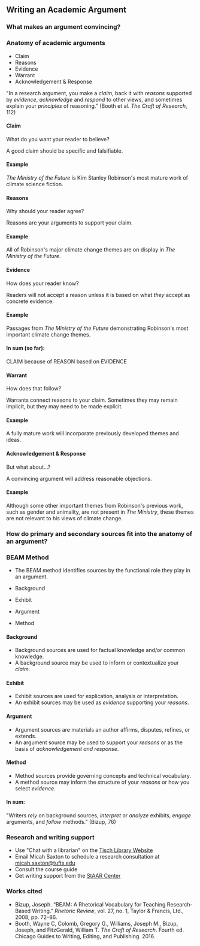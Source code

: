 ## Writing an Academic Argument

### What makes an argument convincing?


### Anatomy of academic arguments
* Claim
* Reasons
* Evidence
* Warrant
* Acknowledgement & Response

"In a research argument, you make a _claim_, back it with _reasons_ supported by _evidence_, _acknowledge_ and _respond_ to other views, and sometimes explain your _principles_ of reasoning." (Booth et al. _The Craft of Research_, 112)

#### Claim
What do you want your reader to believe?

A good claim should be specific and falsifiable.

#### Example
_The Ministry of the Future_ is Kim Stanley Robinson's most mature work of climate science fiction.

#### Reasons
Why should your reader agree?

Reasons are your arguments to support your claim.

#### Example
All of Robinson's major climate change themes are on display in _The Ministry of the Future_.

#### Evidence
How does your reader know?

Readers will not accept a reason unless it is based on what _they_ accept as concrete evidence.

#### Example
Passages from _The Ministry of the Future_ demonstrating Robinson's most important climate change themes.

#### In sum (so far):
CLAIM because of REASON based on EVIDENCE

#### Warrant
How does that follow?

Warrants connect reasons to your claim. Sometimes they may remain implicit, but they may need to be made explicit.

#### Example
A fully mature work will incorporate previously developed themes and ideas.

#### Acknowledgement & Response
But what about...?

A convincing argument will address reasonable objections.

#### Example
Although some other important themes from Robinson's previous work, such as gender and animality, are not present in _The Ministry_, these themes are not relevant to his views of climate change.


### How do primary and secondary sources fit into the anatomy of an argument?

### BEAM Method
* The BEAM method identifies sources by the functional role they play in an argument.

* Background
* Exhibit
* Argument
* Method

#### Background
* Background sources are used for factual knowledge and/or common knowledge.
* A background source may be used to inform or contextualize your _claim_.

#### Exhibit
* Exhibit sources are used for explication, analysis or interpretation.
* An exhibit sources may be used as _evidence_ supporting your _reasons_.

#### Argument
* Argument sources are materials an author affirms, disputes, refines, or extends.
* An argument source may be used to support your _reasons_ or as the basis of _acknowledgement and response_.

#### Method
* Method sources provide governing concepts and technical vocabulary.
* A method source may inform the structure of your _reasons_ or how you select _evidence_.

#### In sum:
"Writers _rely_ on background sources, _interpret_ or _analyze_ exhibits, _engage_ arguments, and _follow_ methods." (Bizup, 76) 


### Research and writing support
* Use "Chat with a librarian" on the [Tisch Library Website](https://tischlibrary.tufts.edu/)
* Email Micah Saxton to schedule a research consultation at micah.saxton@tufts.edu
* Consult the course guide
* Get writing support from the [StAAR Center](https://students.tufts.edu/staar-center/writing-support)


### Works cited
* Bizup, Joseph. “BEAM: A Rhetorical Vocabulary for Teaching Research-Based Writing.” _Rhetoric Review_, vol. 27, no. 1, Taylor & Francis, Ltd., 2008, pp. 72–86.
* Booth, Wayne C, Colomb, Gregory G., Williams, Joseph M., Bizup, Joseph, and FitzGerald, William T. _The Craft of Research_. Fourth ed. Chicago Guides to Writing, Editing, and Publishing. 2016.